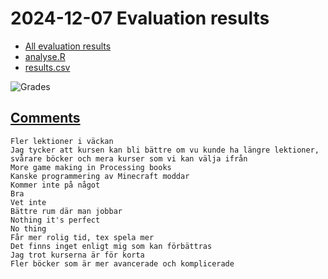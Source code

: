 # 2024-12-07 Evaluation results

- [All evaluation results](../README.md)
- [analyse.R](analyse.R)
- [results.csv](results.csv)

![Grades](grades.png)

## [Comments](results.csv)

```text
Fler lektioner i väckan
Jag tycker att kursen kan bli bättre om vu kunde ha längre lektioner, svårare böcker och mera kurser som vi kan välja ifrån
More game making in Processing books
Kanske programmering av Minecraft moddar
Kommer inte på något
Bra
Vet inte
Bättre rum där man jobbar
Nothing it's perfect
No thing
Får mer rolig tid, tex spela mer
Det finns inget enligt mig som kan förbättras
Jag trot kurserna är för korta
Fler böcker som är mer avancerade och komplicerade
```

